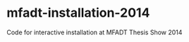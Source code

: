 mfadt-installation-2014
=======================

Code for interactive installation at MFADT Thesis Show 2014

